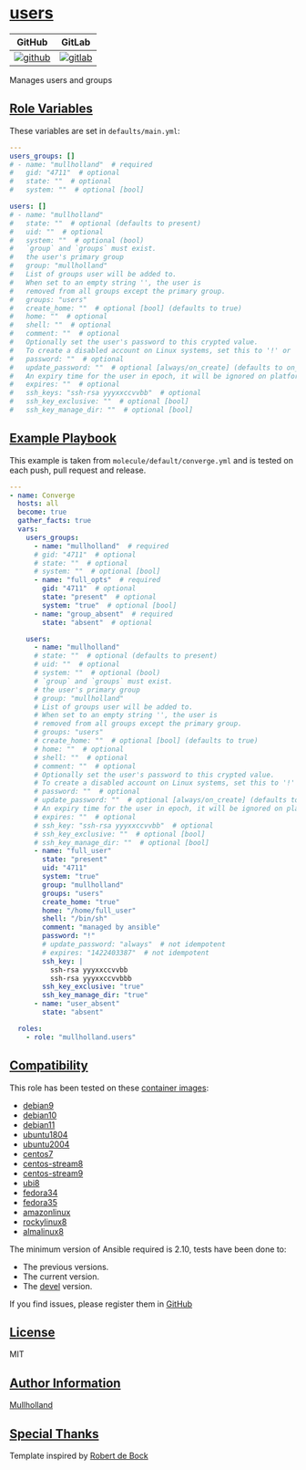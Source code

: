 # [users](#users)

|GitHub|GitLab|
|------|------|
|[![github](https://github.com/mullholland/ansible-role-users/workflows/Ansible%20Molecule/badge.svg)](https://github.com/mullholland/ansible-role-users/actions)|[![gitlab](https://gitlab.com/mullholland/ansible-role-users/badges/master/pipeline.svg)](https://gitlab.com/mullholland/ansible-role-users)|[![quality](https://img.shields.io/ansible/quality/unset)](https://galaxy.ansible.com/mullholland/users)|

Manages users and groups

## [Role Variables](#role-variables)

These variables are set in `defaults/main.yml`:
```yaml
---
users_groups: []
# - name: "mullholland"  # required
#   gid: "4711"  # optional
#   state: ""  # optional
#   system: ""  # optional [bool]

users: []
# - name: "mullholland"
#   state: ""  # optional (defaults to present)
#   uid: ""  # optional
#   system: ""  # optional (bool)
#   `group` and `groups` must exist.
#   the user's primary group
#   group: "mullholland"
#   List of groups user will be added to.
#   When set to an empty string '', the user is
#   removed from all groups except the primary group.
#   groups: "users"
#   create_home: ""  # optional [bool] (defaults to true)
#   home: ""  # optional
#   shell: ""  # optional
#   comment: ""  # optional
#   Optionally set the user's password to this crypted value.
#   To create a disabled account on Linux systems, set this to '!' or '*'.
#   password: ""  # optional
#   update_password: ""  # optional [always/on_create] (defaults to on_create)
#   An expiry time for the user in epoch, it will be ignored on platforms that do not support this.
#   expires: ""  # optional
#   ssh_keys: "ssh-rsa yyyxxccvvbb"  # optional
#   ssh_key_exclusive: ""  # optional [bool]
#   ssh_key_manage_dir: ""  # optional [bool]
```


## [Example Playbook](#example-playbook)

This example is taken from `molecule/default/converge.yml` and is tested on each push, pull request and release.
```yaml
---
- name: Converge
  hosts: all
  become: true
  gather_facts: true
  vars:
    users_groups:
      - name: "mullholland"  # required
      # gid: "4711"  # optional
      # state: ""  # optional
      # system: ""  # optional [bool]
      - name: "full_opts"  # required
        gid: "4711"  # optional
        state: "present"  # optional
        system: "true"  # optional [bool]
      - name: "group_absent"  # required
        state: "absent"  # optional

    users:
      - name: "mullholland"
      # state: ""  # optional (defaults to present)
      # uid: ""  # optional
      # system: ""  # optional (bool)
      # `group` and `groups` must exist.
      # the user's primary group
      # group: "mullholland"
      # List of groups user will be added to.
      # When set to an empty string '', the user is
      # removed from all groups except the primary group.
      # groups: "users"
      # create_home: ""  # optional [bool] (defaults to true)
      # home: ""  # optional
      # shell: ""  # optional
      # comment: ""  # optional
      # Optionally set the user's password to this crypted value.
      # To create a disabled account on Linux systems, set this to '!' or '*'.
      # password: ""  # optional
      # update_password: ""  # optional [always/on_create] (defaults to on_create)
      # An expiry time for the user in epoch, it will be ignored on platforms that do not support this.
      # expires: ""  # optional
      # ssh_key: "ssh-rsa yyyxxccvvbb"  # optional
      # ssh_key_exclusive: ""  # optional [bool]
      # ssh_key_manage_dir: ""  # optional [bool]
      - name: "full_user"
        state: "present"
        uid: "4711"
        system: "true"
        group: "mullholland"
        groups: "users"
        create_home: "true"
        home: "/home/full_user"
        shell: "/bin/sh"
        comment: "managed by ansible"
        password: "!"
        # update_password: "always"  # not idempotent
        # expires: "1422403387"  # not idempotent
        ssh_key: |
          ssh-rsa yyyxxccvvbb
          ssh-rsa yyyxxccvvbbb
        ssh_key_exclusive: "true"
        ssh_key_manage_dir: "true"
      - name: "user_absent"
        state: "absent"

  roles:
    - role: "mullholland.users"
```





## [Compatibility](#compatibility)

This role has been tested on these [container images](https://hub.docker.com/u/mullholland):

-   [debian9](https://hub.docker.com/r/mullholland/docker-molecule-debian9)
-   [debian10](https://hub.docker.com/r/mullholland/docker-molecule-debian10)
-   [debian11](https://hub.docker.com/r/mullholland/docker-molecule-debian11)
-   [ubuntu1804](https://hub.docker.com/r/mullholland/docker-molecule-ubuntu1804)
-   [ubuntu2004](https://hub.docker.com/r/mullholland/docker-molecule-ubuntu2004)
-   [centos7](https://hub.docker.com/r/mullholland/docker-molecule-centos7)
-   [centos-stream8](https://hub.docker.com/r/mullholland/docker-molecule-centos-stream8)
-   [centos-stream9](https://hub.docker.com/r/mullholland/docker-molecule-centos-stream9)
-   [ubi8](https://hub.docker.com/r/mullholland/docker-molecule-ubi8)
-   [fedora34](https://hub.docker.com/r/mullholland/docker-molecule-fedora34)
-   [fedora35](https://hub.docker.com/r/mullholland/docker-molecule-fedora35)
-   [amazonlinux](https://hub.docker.com/r/mullholland/docker-molecule-amazonlinux)
-   [rockylinux8](https://hub.docker.com/r/mullholland/docker-molecule-rockylinux8)
-   [almalinux8](https://hub.docker.com/r/mullholland/docker-molecule-almalinux8)

The minimum version of Ansible required is 2.10, tests have been done to:

-   The previous versions.
-   The current version.
-   The [devel](https://docs.ansible.com/ansible/latest/installation_guide/intro_installation.html#installing-devel-from-github-with-pip) version.





If you find issues, please register them in [GitHub](https://github.com/mullholland/ansible-role-users/issues)

## [License](#license)

MIT


## [Author Information](#author-information)

[Mullholland](https://github.com/mullholland)

## [Special Thanks](#special-thanks)

Template inspired by [Robert de Bock](https://github.com/robertdebock)
